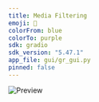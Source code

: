 ```yaml
---
title: Media Filtering
emoji: 📖
colorFrom: blue
colorTo: purple
sdk: gradio
sdk_version: "5.47.1"
app_file: gui/gr_gui.py
pinned: false
---
```


![Preview](https://assets.taylorgreenwald.com/mf_assets/gifs/trac_1.gif)
